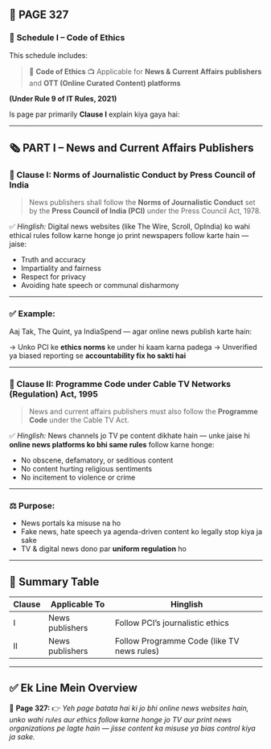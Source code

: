 ## 📄 **PAGE 327**

### 📘 **Schedule I – Code of Ethics**

This schedule includes:

> 🧾 **Code of Ethics**
> 📺 Applicable for **News & Current Affairs publishers** and **OTT (Online Curated Content) platforms**

**(Under Rule 9 of IT Rules, 2021)**

Is page par primarily **Clause I** explain kiya gaya hai:

---

## 🗞️ **PART I – News and Current Affairs Publishers**

### 📘 Clause I: **Norms of Journalistic Conduct by Press Council of India**

> News publishers shall follow the **Norms of Journalistic Conduct** set by the **Press Council of India (PCI)** under the Press Council Act, 1978.

✅ *Hinglish:*
Digital news websites (like The Wire, Scroll, OpIndia) ko wahi ethical rules follow karne honge jo print newspapers follow karte hain — jaise:

* Truth and accuracy
* Impartiality and fairness
* Respect for privacy
* Avoiding hate speech or communal disharmony

---

### ✅ Example:

Aaj Tak, The Quint, ya IndiaSpend — agar online news publish karte hain:

→ Unko PCI ke **ethics norms** ke under hi kaam karna padega
→ Unverified ya biased reporting se **accountability fix ho sakti hai**

---

### 📘 Clause II: **Programme Code under Cable TV Networks (Regulation) Act, 1995**

> News and current affairs publishers must also follow the **Programme Code** under the Cable TV Act.

✅ *Hinglish:*
News channels jo TV pe content dikhate hain — unke jaise hi **online news platforms ko bhi same rules** follow karne honge:

* No obscene, defamatory, or seditious content
* No content hurting religious sentiments
* No incitement to violence or crime

---

### ⚖️ Purpose:

* News portals ka misuse na ho
* Fake news, hate speech ya agenda-driven content ko legally stop kiya ja sake
* TV & digital news dono par **uniform regulation** ho

---

## 🧩 Summary Table

| Clause | Applicable To   | Hinglish                                   |
| ------ | --------------- | ------------------------------------------ |
| I      | News publishers | Follow PCI’s journalistic ethics           |
| II     | News publishers | Follow Programme Code (like TV news rules) |

---

## ✅ **Ek Line Mein Overview**

📌 **Page 327:**
👉 *Yeh page batata hai ki jo bhi online news websites hain, unko wahi rules aur ethics follow karne honge jo TV aur print news organizations pe lagte hain — jisse content ka misuse ya bias control kiya ja sake.*
